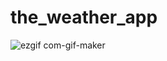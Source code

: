 # the_weather_app
![ezgif com-gif-maker](https://user-images.githubusercontent.com/61021884/113469785-dc187780-9469-11eb-93a8-4783a803237a.gif)
